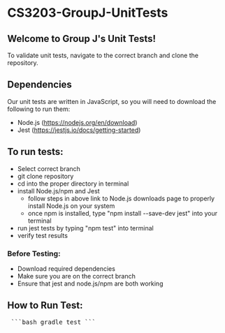 # CS3203-GroupJ-UnitTests

## Welcome to Group J's Unit Tests!
To validate unit tests, navigate to the correct branch and clone the repository.

## Dependencies
Our unit tests are written in JavaScript, so you will need to download the following to run them:
- Node.js (https://nodejs.org/en/download)
- Jest (https://jestjs.io/docs/getting-started)

## To run tests:
- Select correct branch
- git clone repository
- cd into the proper directory in terminal
- install Node.js/npm and Jest
    - follow steps in above link to Node.js downloads page to properly install Node.js on your system
    - once npm is installed, type "npm install --save-dev jest" into your terminal
- run jest tests by typing "npm test" into terminal
- verify test results


### Before Testing:
- Download required dependencies
- Make sure you are on the correct branch
- Ensure that jest and node.js/npm are both working

## How to Run Test:
<pre> ```bash gradle test ``` </pre>
